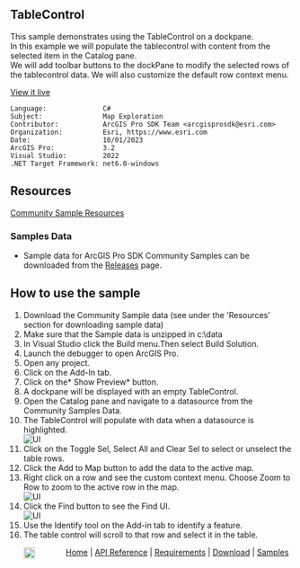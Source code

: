 ## TableControl

<!-- TODO: Write a brief abstract explaining this sample -->
This sample demonstrates using the TableControl on a dockpane.   
In this example we will populate the tablecontrol with content from the selected item in the Catalog pane.   
We will add toolbar buttons to the dockPane to modify the selected rows of the tablecontrol data. We will also customize the default row context menu.   
  


<a href="https://pro.arcgis.com/en/pro-app/sdk/" target="_blank">View it live</a>

<!-- TODO: Fill this section below with metadata about this sample-->
```
Language:              C#
Subject:               Map Exploration
Contributor:           ArcGIS Pro SDK Team <arcgisprosdk@esri.com>
Organization:          Esri, https://www.esri.com
Date:                  10/01/2023
ArcGIS Pro:            3.2
Visual Studio:         2022
.NET Target Framework: net6.0-windows
```

## Resources

[Community Sample Resources](https://github.com/Esri/arcgis-pro-sdk-community-samples#resources)

### Samples Data

* Sample data for ArcGIS Pro SDK Community Samples can be downloaded from the [Releases](https://github.com/Esri/arcgis-pro-sdk-community-samples/releases) page.  

## How to use the sample
<!-- TODO: Explain how this sample can be used. To use images in this section, create the image file in your sample project's screenshots folder. Use relative url to link to this image using this syntax: ![My sample Image](FacePage/SampleImage.png) -->
1. Download the Community Sample data (see under the 'Resources' section for downloading sample data)
2. Make sure that the Sample data is unzipped in c:\data  
3. In Visual Studio click the Build menu.Then select Build Solution.  
4. Launch the debugger to open ArcGIS Pro.  
5. Open any project.  
6. Click on the Add-In tab.  
7. Click on the* Show Preview* button.  
8. A dockpane will be displayed with an empty TableControl.  
9. Open the Catalog pane and navigate to a datasource from the Community Samples Data.  
10. The TableControl will populate with data when a datasource is highlighted.  
![UI](screenshots/TableControl_1.png)  
11. Click on the Toggle Sel, Select All and Clear Sel to select or unselect the table rows.  
12. Click the Add to Map button to add the data to the active map.  
13. Right click on a row and see the custom context menu. Choose Zoom to Row to zoom to the active row in the map.  
![UI](screenshots/TableControl_ContextMenu.png)  
14. Click the Find button to see the Find UI.  
![UI](screenshots/TableControl_Find.png)  
15. Use the Identify tool on the Add-in tab to identify a feature.  
16. The table control will scroll to that row and select it in the table.  
  

<!-- End -->

&nbsp;&nbsp;&nbsp;&nbsp;&nbsp;&nbsp;<img src="https://esri.github.io/arcgis-pro-sdk/images/ArcGISPro.png"  alt="ArcGIS Pro SDK for Microsoft .NET Framework" height = "20" width = "20" align="top"  >
&nbsp;&nbsp;&nbsp;&nbsp;&nbsp;&nbsp;&nbsp;&nbsp;&nbsp;&nbsp;&nbsp;&nbsp;
[Home](https://github.com/Esri/arcgis-pro-sdk/wiki) | <a href="https://pro.arcgis.com/en/pro-app/latest/sdk/api-reference" target="_blank">API Reference</a> | [Requirements](https://github.com/Esri/arcgis-pro-sdk/wiki#requirements) | [Download](https://github.com/Esri/arcgis-pro-sdk/wiki#installing-arcgis-pro-sdk-for-net) | <a href="https://github.com/esri/arcgis-pro-sdk-community-samples" target="_blank">Samples</a>
